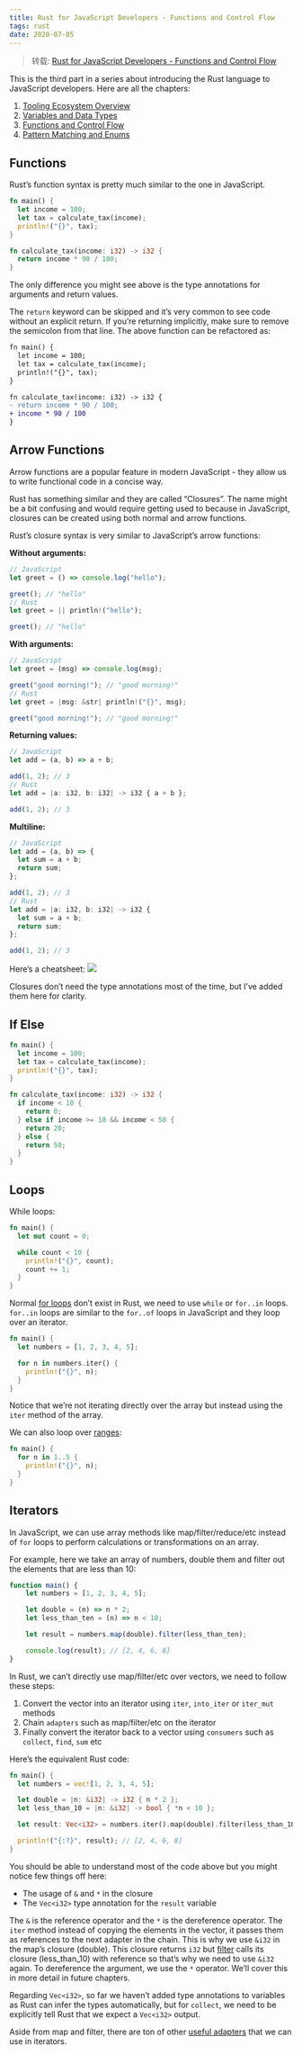 ```yaml
---
title: Rust for JavaScript Developers - Functions and Control Flow
tags: rust
date: 2020-07-05
---
```


> 转载: [Rust for JavaScript Developers - Functions and Control Flow](http://www.sheshbabu.com/posts/rust-for-javascript-developers-functions-and-control-flow/)

This is the third part in a series about introducing the Rust language to JavaScript developers. Here are all the chapters:

1. [Tooling Ecosystem Overview](http://www.sheshbabu.com/posts/rust-for-javascript-developers-tooling-ecosystem-overview/)
2. [Variables and Data Types](http://www.sheshbabu.com/posts/rust-for-javascript-developers-variables-and-data-types/)
3. [Functions and Control Flow](http://www.sheshbabu.com/posts/rust-for-javascript-developers-functions-and-control-flow/)
4. [Pattern Matching and Enums](http://www.sheshbabu.com/posts/rust-for-javascript-developers-pattern-matching-and-enums/)

## Functions

Rust’s function syntax is pretty much similar to the one in JavaScript.

```rust
fn main() {
  let income = 100;
  let tax = calculate_tax(income);
  println!("{}", tax);
}

fn calculate_tax(income: i32) -> i32 {
  return income * 90 / 100;
}
```

The only difference you might see above is the type annotations for arguments and return values.

The `return` keyword can be skipped and it’s very common to see code without an explicit return. If you’re returning implicitly, make sure to remove the semicolon from that line. The above function can be refactored as:

```diff
fn main() {
  let income = 100;
  let tax = calculate_tax(income);
  println!("{}", tax);
}

fn calculate_tax(income: i32) -> i32 {
- return income * 90 / 100;
+ income * 90 / 100
}
```

## Arrow Functions

Arrow functions are a popular feature in modern JavaScript - they allow us to write functional code in a concise way.

Rust has something similar and they are called “Closures”. The name might be a bit confusing and would require getting used to because in JavaScript, closures can be created using both normal and arrow functions.

Rust’s closure syntax is very similar to JavaScript’s arrow functions:

**Without arguments:**

```javascript
// JavaScript
let greet = () => console.log("hello");

greet(); // "hello"
// Rust
let greet = || println!("hello");

greet(); // "hello"
```

**With arguments:**

```javascript
// JavaScript
let greet = (msg) => console.log(msg);

greet("good morning!"); // "good morning!"
// Rust
let greet = |msg: &str| println!("{}", msg);

greet("good morning!"); // "good morning!"
```

**Returning values:**

```javascript
// JavaScript
let add = (a, b) => a + b;

add(1, 2); // 3
// Rust
let add = |a: i32, b: i32| -> i32 { a + b };

add(1, 2); // 3
```

**Multiline:**

```javascript
// JavaScript
let add = (a, b) => {
  let sum = a + b;
  return sum;
};

add(1, 2); // 3
// Rust
let add = |a: i32, b: i32| -> i32 {
  let sum = a + b;
  return sum;
};

add(1, 2); // 3
```

Here’s a cheatsheet:
![](rust-function-controlflow/image-2-1615381434102.png)

Closures don’t need the type annotations most of the time, but I’ve added them here for clarity.

## If Else

```rust
fn main() {
  let income = 100;
  let tax = calculate_tax(income);
  println!("{}", tax);
}

fn calculate_tax(income: i32) -> i32 {
  if income < 10 {
    return 0;
  } else if income >= 10 && income < 50 {
    return 20;
  } else {
    return 50;
  }
}
```

## Loops

While loops:

```rust
fn main() {
  let mut count = 0;

  while count < 10 {
    println!("{}", count);
    count += 1;
  }
}
```

Normal [for loops](https://developer.mozilla.org/en-US/docs/Web/JavaScript/Reference/Statements/for) don’t exist in Rust, we need to use `while` or `for..in` loops. `for..in` loops are similar to the `for..of` loops in JavaScript and they loop over an iterator.

```rust
fn main() {
  let numbers = [1, 2, 3, 4, 5];

  for n in numbers.iter() {
    println!("{}", n);
  }
}
```

Notice that we’re not iterating directly over the array but instead using the `iter` method of the array.

We can also loop over [ranges](https://doc.rust-lang.org/reference/expressions/range-expr.html):

```rust
fn main() {
  for n in 1..5 {
    println!("{}", n);
  }
}
```

## Iterators

In JavaScript, we can use array methods like map/filter/reduce/etc instead of `for` loops to perform calculations or transformations on an array.

For example, here we take an array of numbers, double them and filter out the elements that are less than 10:

```javascript
function main() {
    let numbers = [1, 2, 3, 4, 5];

    let double = (n) => n * 2;
    let less_than_ten = (n) => n < 10;

    let result = numbers.map(double).filter(less_than_ten);

    console.log(result); // [2, 4, 6, 8]
}
```

In Rust, we can’t directly use map/filter/etc over vectors, we need to follow these steps:

1. Convert the vector into an iterator using `iter`, `into_iter` or `iter_mut` methods
2. Chain `adapters` such as map/filter/etc on the iterator
3. Finally convert the iterator back to a vector using `consumers` such as `collect`, `find`, `sum` etc

Here’s the equivalent Rust code:

```rust
fn main() {
  let numbers = vec![1, 2, 3, 4, 5];

  let double = |n: &i32| -> i32 { n * 2 };
  let less_than_10 = |n: &i32| -> bool { *n < 10 };

  let result: Vec<i32> = numbers.iter().map(double).filter(less_than_10).collect();

  println!("{:?}", result); // [2, 4, 6, 8]
}
```

You should be able to understand most of the code above but you might notice few things off here:

-   The usage of `&` and `*` in the closure
-   The `Vec<i32>` type annotation for the `result` variable

The `&` is the reference operator and the `*` is the dereference operator. The `iter` method instead of copying the elements in the vector, it passes them as references to the next adapter in the chain. This is why we use `&i32` in the map’s closure (double). This closure returns `i32` but [filter](https://doc.rust-lang.org/std/iter/trait.Iterator.html#method.filter) calls its closure (less_than_10) with reference so that’s why we need to use `&i32` again. To dereference the argument, we use the `*` operator. We’ll cover this in more detail in future chapters.

Regarding `Vec<i32>`, so far we haven’t added type annotations to variables as Rust can infer the types automatically, but for `collect`, we need to be explicitly tell Rust that we expect a `Vec<i32>` output.

Aside from map and filter, there are ton of other [useful adapters](https://doc.rust-lang.org/std/iter/trait.Iterator.html) that we can use in iterators.

